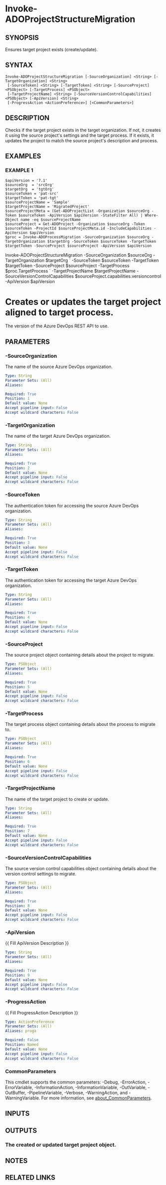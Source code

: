 ﻿---
external help file: ado.tools-help.xml
Module Name: ado.tools
online version:
schema: 2.0.0
---

# Invoke-ADOProjectStructureMigration

## SYNOPSIS
Ensures target project exists (create/update).

## SYNTAX

```
Invoke-ADOProjectStructureMigration [-SourceOrganization] <String> [-TargetOrganization] <String>
 [-SourceToken] <String> [-TargetToken] <String> [-SourceProject] <PSObject> [-TargetProcess] <PSObject>
 [-TargetProjectName] <String> [-SourceVersionControlCapabilities] <PSObject> [-ApiVersion] <String>
 [-ProgressAction <ActionPreference>] [<CommonParameters>]
```

## DESCRIPTION
Checks if the target project exists in the target organization.
If not, it creates it using the source project's settings and the target process.
If it exists, it updates the project to match the source project's description and process.

## EXAMPLES

### EXAMPLE 1
```
$apiVersion = '7.1'
$sourceOrg  = 'srcOrg'
$targetOrg  = 'tgtOrg'
$sourceToken = 'pat-src'
$targetToken = 'pat-tgt'
$sourceProjectName = 'Sample'
$targetProjectName = 'MigratedProject'
$sourceProjectMeta = (Get-ADOProjectList -Organization $sourceOrg -Token $sourceToken -ApiVersion $apiVersion -StateFilter All) | Where-Object name -eq $sourceProjectName
$sourceProject = Get-ADOProject -Organization $sourceOrg -Token $sourceToken -ProjectId $sourceProjectMeta.id -IncludeCapabilities -ApiVersion $apiVersion
$proc = Invoke-ADOProcessMigration -SourceOrganization $sourceOrg -TargetOrganization $targetOrg -SourceToken $sourceToken -TargetToken $targetToken -SourceProject $sourceProject -ApiVersion $apiVersion
```

Invoke-ADOProjectStructureMigration -SourceOrganization $sourceOrg -TargetOrganization $targetOrg \`
    -SourceToken $sourceToken -TargetToken $targetToken -SourceProject $sourceProject -TargetProcess $proc.TargetProcess \`
    -TargetProjectName $targetProjectName -SourceVersionControlCapabilities $sourceProject.capabilities.versioncontrol -ApiVersion $apiVersion
# Creates or updates the target project aligned to target process.
The version of the Azure DevOps REST API to use.

## PARAMETERS

### -SourceOrganization
The name of the source Azure DevOps organization.

```yaml
Type: String
Parameter Sets: (All)
Aliases:

Required: True
Position: 1
Default value: None
Accept pipeline input: False
Accept wildcard characters: False
```

### -TargetOrganization
The name of the target Azure DevOps organization.

```yaml
Type: String
Parameter Sets: (All)
Aliases:

Required: True
Position: 2
Default value: None
Accept pipeline input: False
Accept wildcard characters: False
```

### -SourceToken
The authentication token for accessing the source Azure DevOps organization.

```yaml
Type: String
Parameter Sets: (All)
Aliases:

Required: True
Position: 3
Default value: None
Accept pipeline input: False
Accept wildcard characters: False
```

### -TargetToken
The authentication token for accessing the target Azure DevOps organization.

```yaml
Type: String
Parameter Sets: (All)
Aliases:

Required: True
Position: 4
Default value: None
Accept pipeline input: False
Accept wildcard characters: False
```

### -SourceProject
The source project object containing details about the project to migrate.

```yaml
Type: PSObject
Parameter Sets: (All)
Aliases:

Required: True
Position: 5
Default value: None
Accept pipeline input: False
Accept wildcard characters: False
```

### -TargetProcess
The target process object containing details about the process to migrate to.

```yaml
Type: PSObject
Parameter Sets: (All)
Aliases:

Required: True
Position: 6
Default value: None
Accept pipeline input: False
Accept wildcard characters: False
```

### -TargetProjectName
The name of the target project to create or update.

```yaml
Type: String
Parameter Sets: (All)
Aliases:

Required: True
Position: 7
Default value: None
Accept pipeline input: False
Accept wildcard characters: False
```

### -SourceVersionControlCapabilities
The source version control capabilities object containing details about the version control settings to migrate.

```yaml
Type: PSObject
Parameter Sets: (All)
Aliases:

Required: True
Position: 8
Default value: None
Accept pipeline input: False
Accept wildcard characters: False
```

### -ApiVersion
{{ Fill ApiVersion Description }}

```yaml
Type: String
Parameter Sets: (All)
Aliases:

Required: True
Position: 9
Default value: None
Accept pipeline input: False
Accept wildcard characters: False
```

### -ProgressAction
{{ Fill ProgressAction Description }}

```yaml
Type: ActionPreference
Parameter Sets: (All)
Aliases: proga

Required: False
Position: Named
Default value: None
Accept pipeline input: False
Accept wildcard characters: False
```

### CommonParameters
This cmdlet supports the common parameters: -Debug, -ErrorAction, -ErrorVariable, -InformationAction, -InformationVariable, -OutVariable, -OutBuffer, -PipelineVariable, -Verbose, -WarningAction, and -WarningVariable. For more information, see [about_CommonParameters](http://go.microsoft.com/fwlink/?LinkID=113216).

## INPUTS

## OUTPUTS

### The created or updated target project object.
## NOTES

## RELATED LINKS
